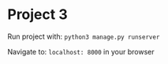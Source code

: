 # Project 3

Run project with: `python3 manage.py runserver`

Navigate to: `localhost: 8000` in your browser
